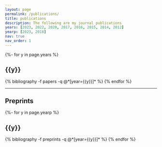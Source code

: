 ```yaml
---
layout: page
permalink: /publications/
title: publications
description: The following are my journal publications
years: [2023, 2022, 2020, 2017, 2016, 2015, 2014, 2012]
yearp: [2023, 2018]
nav: true
nav_order: 1
---
```

<!-- _pages/publications.md -->
<div class="publications">

{%- for y in page.years %}
 <h2 class="year">{{y}}</h2>
  {% bibliography -f papers -q @*[year={{y}}]* %}
  <!-- {% bibliography -f {{ site.scholar.bibliography }} -q @*[year={{y}}]* %} -->
{% endfor %}

</div>

------------------------------------------------------------------------------------------------------------------------

## Preprints

<div class="publications">

{%- for y in page.yearp %}
<h2 class="year">{{y}}</h2>
  {% bibliography -f preprints -q @*[year={{y}}]* %}
{% endfor %}

</div>
